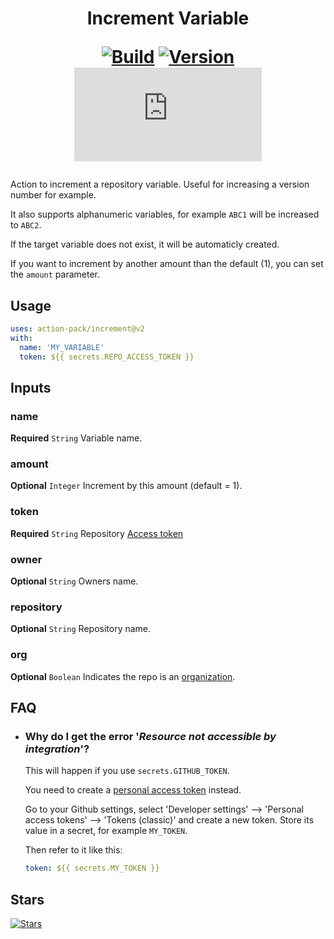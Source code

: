 <h1 align="center">Increment Variable<br />
<div align="center">
  
  [![Build](https://github.com/action-pack/increment/actions/workflows/build.yml/badge.svg)](https://github.com/action-pack/increment/)
  [![Version](https://img.shields.io/github/v/tag/action-pack/increment?label=version&sort=semver&color=066da5)](https://github.com/marketplace/actions/increment-variable)
  [![Size](https://img.shields.io/github/size/action-pack/increment/dist/index.js?branch=release/v2.08&label=size&color=066da5)](https://github.com/action-pack/increment/)
  
</div></h1>

Action to increment a repository variable. Useful for increasing a version number for example.

It also supports alphanumeric variables, for example `ABC1` will be increased to `ABC2`.

If the target variable does not exist, it will be automaticly created.

If you want to increment by another amount than the default (1), you can set the ```amount``` parameter.

## Usage

```YAML
uses: action-pack/increment@v2
with:
  name: 'MY_VARIABLE'
  token: ${{ secrets.REPO_ACCESS_TOKEN }}
```

## Inputs

### name

**Required** `String` Variable name.

### amount

**Optional** `Integer` Increment by this amount (default = 1).

### token

**Required** `String` Repository [Access token](https://docs.github.com/en/github/authenticating-to-github/creating-a-personal-access-token)

### owner

**Optional** `String` Owners name.

### repository

**Optional** `String` Repository name.

### org

**Optional** `Boolean` Indicates the repo is an [organization](https://docs.github.com/en/github/setting-up-and-managing-organizations-and-teams/about-organizations).

## FAQ

  * ### Why do I get the error '*Resource not accessible by integration*'?

    This will happen if you use ```secrets.GITHUB_TOKEN```.

    You need to create a [personal access token](https://docs.github.com/en/github/authenticating-to-github/creating-a-personal-access-token) instead.

    Go to your Github settings, select 'Developer settings' --> 'Personal access tokens' --> 'Tokens (classic)' and create a new token. Store its value in a secret, for example ```MY_TOKEN```.

    Then refer to it like this:
    
    ```yaml
    token: ${{ secrets.MY_TOKEN }}
    ```

## Stars
[![Stars](https://starchart.cc/action-pack/increment.svg?variant=adaptive)](https://starchart.cc/action-pack/increment)
